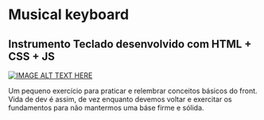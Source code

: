 # Musical keyboard 

## Instrumento Teclado desenvolvido com HTML + CSS + JS

<!-- <video width="99%" height="540" autoplay loop controls>
  <source src="https://www.youtube.com/watch?v=SsXUyOl9QXE&ab_channel=Daniloveloso" type="video/mp4" >
</video> -->

[![IMAGE ALT TEXT HERE](https://www.youtube.com/watch?v=SsXUyOl9QXE&ab_channel=Daniloveloso)](https://www.youtube.com/watch?v=SsXUyOl9QXE&ab_channel=Daniloveloso)



Um pequeno exercício para praticar e relembrar conceitos básicos do front. Vida de dev é assim, de vez enquanto devemos voltar e exercitar os fundamentos para não mantermos uma báse firme e sólida.